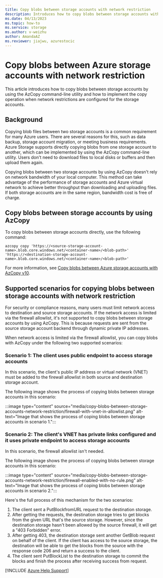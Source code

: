 ```yaml
---
title: Copy blobs between storage accounts with network restriction
description: Introduces how to copy blobs between storage accounts with AzCopy and how to implement this when network restrictions are set for the storage accounts.
ms.date: 04/13/2023
ms.topic: how-to
ms.service: storage
ms.author: v-weizhu
author: AmandaAZ
ms.reviewer: jiajwu, azurestocic
---
```

# Copy blobs between Azure storage accounts with network restriction

This article introduces how to copy blobs between storage accounts by using the AzCopy command-line utility and how to implement the copy operation when network restrictions are configured for the storage accounts.

## Background

Copying blob files between two storage accounts is a common requirement for many Azure users. There are several reasons for this, such as data backup, storage account migration, or meeting business requirements. Azure Storage supports directly copying blobs from one storage account to another, which can be implemented by using the AzCopy command-line utility. Users don't need to download files to local disks or buffers and then upload them again.

Copying blobs between two storage accounts by using AzCopy doesn't rely on network bandwidth of your local computer. This method can take advantage of the performance of storage accounts and Azure virtual network to achieve better throughput than downloading and uploading files. If both storage accounts are in the same region, bandwidth cost is free of charge.

## Copy blobs between storage accounts by using AzCopy

To copy blobs between storage accounts directly, use the following command:

```azcopy
azcopy copy 'https://<source-storage-account-name>.blob.core.windows.net/<container-name>/<blob-path>' 'https://<destination-storage-account-name>.blob.core.windows.net/<container-name>/<blob-path>'
```

For more information, see [Copy blobs between Azure storage accounts with AzCopy v10](/azure/storage/common/storage-use-azcopy-blobs-copy).

## Supported scenarios for copying blobs between storage accounts with network restriction

For security or compliance reasons, many users must limit network access to destination and source storage accounts. If the network access is limited via the firewall allowlist, it's not supported to copy blobs between storage accounts by using AzCopy. This is because requests are sent from the source storage account backend through dynamic private IP addresses.

When network access is limited via the firewall allowlist, you can copy blobs with AzCopy under the following two supported scenarios:

### Scenario 1: The client uses public endpoint to access storage accounts

In this scenario, the client's public IP address or virtual network (VNET) must be added to the firewall allowlist in both source and destination storage account.

The following image shows the process of copying blobs between storage accounts in this scenario:

:::image type="content" source="media/copy-blobs-between-storage-accounts-network-restriction/firewall-with-vnet-in-allowlist.png" alt-text="Image that shows the process of coping blobs between storage accounts in scenario 1.":::

### Scenario 2: The client's VNET has private links configured and it uses private endpoint to access storage accounts

In this scenario, the firewall allowlist isn't needed.

The following image shows the process of copying blobs between storage accounts in this scenario:

:::image type="content" source="media/copy-blobs-between-storage-accounts-network-restriction/firewall-enabled-with-no-rule.png" alt-text="Image that shows the process of coping blobs between storage accounts in scenario 2.":::

Here's the full process of this mechanism for the two scenarios:

1. The client sent a PutBlockfromURL request to the destination storage.
2. After getting the requests, the destination storage tries to get blocks from the given URL that's the source storage. However, since the destination storage hasn't been allowed by the source firewall, it will get a "403 Forbidden" error.
3. After getting 403, the destination storage sent another GetBlob request on behalf of the client. If the client has access to the source storage, the destination will be able to get the blocks from the source with the response code 206 and return a success to the client.
4. The client sent PutBlockList to the destination storage to commit the blocks and finish the process after receiving success from request.

[!INCLUDE [Azure Help Support](../../includes/azure-help-support.md)]